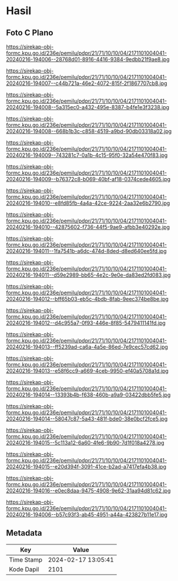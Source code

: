 # Hasil

## Foto C Plano

https://sirekap-obj-formc.kpu.go.id/236e/pemilu/pdpr/21/71/10/10/04/2171101004041-20240216-194006--28768d01-8916-4416-9384-9edbb21f9ae8.jpg

https://sirekap-obj-formc.kpu.go.id/236e/pemilu/pdpr/21/71/10/10/04/2171101004041-20240216-194007--c44b721a-46e2-4072-815f-2f1867707cb8.jpg

https://sirekap-obj-formc.kpu.go.id/236e/pemilu/pdpr/21/71/10/10/04/2171101004041-20240216-194008--5a315ec0-a432-495e-8387-b4fe1e3f3238.jpg

https://sirekap-obj-formc.kpu.go.id/236e/pemilu/pdpr/21/71/10/10/04/2171101004041-20240216-194008--668b1b3c-c858-4519-a9bd-90db03318a02.jpg

https://sirekap-obj-formc.kpu.go.id/236e/pemilu/pdpr/21/71/10/10/04/2171101004041-20240216-194009--743281c7-0a1b-4c15-95f0-32a54e470f83.jpg

https://sirekap-obj-formc.kpu.go.id/236e/pemilu/pdpr/21/71/10/10/04/2171101004041-20240216-194009--b76372c8-b069-40bf-af18-0374cede4605.jpg

https://sirekap-obj-formc.kpu.go.id/236e/pemilu/pdpr/21/71/10/10/04/2171101004041-20240216-194010--e8fd85fb-4a4a-42ce-9224-2aa32e6b2790.jpg

https://sirekap-obj-formc.kpu.go.id/236e/pemilu/pdpr/21/71/10/10/04/2171101004041-20240216-194010--42875602-f736-44f5-9ae9-afbb3e40292e.jpg

https://sirekap-obj-formc.kpu.go.id/236e/pemilu/pdpr/21/71/10/10/04/2171101004041-20240216-194011--1fa7541b-a6dc-474d-8ded-d8ed640ee5fd.jpg

https://sirekap-obj-formc.kpu.go.id/236e/pemilu/pdpr/21/71/10/10/04/2171101004041-20240216-194011--d59e2989-bb65-4e2c-9e0e-da83ed2fd083.jpg

https://sirekap-obj-formc.kpu.go.id/236e/pemilu/pdpr/21/71/10/10/04/2171101004041-20240216-194012--bff65b03-eb5c-4bdb-8fab-9eec374be8be.jpg

https://sirekap-obj-formc.kpu.go.id/236e/pemilu/pdpr/21/71/10/10/04/2171101004041-20240216-194012--d4c955a7-0f93-446e-8f85-5479411141fd.jpg

https://sirekap-obj-formc.kpu.go.id/236e/pemilu/pdpr/21/71/10/10/04/2171101004041-20240216-194013--ff5239ad-ca6a-4a5e-86ed-7e9cec57cd62.jpg

https://sirekap-obj-formc.kpu.go.id/236e/pemilu/pdpr/21/71/10/10/04/2171101004041-20240216-194013--e58f6cc9-a669-4ceb-9950-ef40a5708a1d.jpg

https://sirekap-obj-formc.kpu.go.id/236e/pemilu/pdpr/21/71/10/10/04/2171101004041-20240216-194014--13393b4b-f638-460b-a9a9-03422dbb5fe5.jpg

https://sirekap-obj-formc.kpu.go.id/236e/pemilu/pdpr/21/71/10/10/04/2171101004041-20240216-194014--58047c87-5a43-481f-bde0-38e0bcf2fce5.jpg

https://sirekap-obj-formc.kpu.go.id/236e/pemilu/pdpr/21/71/10/10/04/2171101004041-20240216-194015--5c113a12-6a60-4fe6-9b90-7d1f018a4278.jpg

https://sirekap-obj-formc.kpu.go.id/236e/pemilu/pdpr/21/71/10/10/04/2171101004041-20240216-194015--e20d394f-3091-41ce-b2ad-a7417efa4b38.jpg

https://sirekap-obj-formc.kpu.go.id/236e/pemilu/pdpr/21/71/10/10/04/2171101004041-20240216-194016--e0ec8daa-9475-4908-9e62-31aa94d81c62.jpg

https://sirekap-obj-formc.kpu.go.id/236e/pemilu/pdpr/21/71/10/10/04/2171101004041-20240216-194006--b57c93f3-ab45-4951-a44a-423827b11e17.jpg


## Metadata

| Key        | Value               |
| ---------- | ------------------- |
| Time Stamp | 2024-02-17 13:05:41 |
| Kode Dapil | 2101                |



